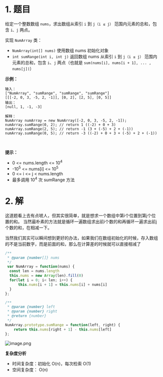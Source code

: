 # 1. 题目

给定一个整数数组 `nums`，求出数组从索引 `i` 到 `j（i ≤ j）` 范围内元素的总和，包含 `i、j` 两点。

实现 `NumArray` 类：

- `NumArray(int[] nums)` 使用数组 nums 初始化对象
- `int sumRange(int i, int j)` 返回数组 nums 从索引 `i` 到 `j（i ≤ j）` 范围内元素的总和，包含 `i`、`j` 两点（也就是 `sum(nums[i], nums[i + 1], ... , nums[j])`）
 

**示例：**

```
输入：
["NumArray", "sumRange", "sumRange", "sumRange"]
[[[-2, 0, 3, -5, 2, -1]], [0, 2], [2, 5], [0, 5]]
输出：
[null, 1, -1, -3]

解释：
NumArray numArray = new NumArray([-2, 0, 3, -5, 2, -1]);
numArray.sumRange(0, 2); // return 1 ((-2) + 0 + 3)
numArray.sumRange(2, 5); // return -1 (3 + (-5) + 2 + (-1)) 
numArray.sumRange(0, 5); // return -3 ((-2) + 0 + 3 + (-5) + 2 + (-1))
```
 

**提示：**

- 0 <= nums.length <= 10<sup>4</sup>
- -10<sup>5</sup> <= nums[i] <= 10<sup>5</sup>
- 0 <= i <= j < nums.length
- 最多调用 10<sup>4</sup> 次 sumRange 方法

# 2. 解
这道题看上去有点唬人，但其实很简单，就是想求一个数组中第i个位置到第j个位置的和。
当然最朴素的方法就是循环一遍数组求出前i个数的和再循环一遍求出前j个数的和，在相减一下。

当然我们其实可以瞬间想到更好的办法，如果我们在数组初始化的时候，存入数组的不是当前数字，而是前面的和，那么在计算差的时候就可以直接相减了
```javascript
/**
 * @param {number[]} nums
 */
 var NumArray = function(nums) {
  const len = nums.length
  this.nums = new Array(len).fill(0)
  for(let i = 0; i< len; i++) {
      this.nums[i + 1] = this.nums[i] + nums[i]
  }
};

/** 
 * @param {number} left 
 * @param {number} right
 * @return {number}
 */
NumArray.prototype.sumRange = function(left, right) {
    return this.nums[right + 1] - this.nums[left]
};
```

![image.png](https://p9-juejin.byteimg.com/tos-cn-i-k3u1fbpfcp/79ce4459c16949a6a8ab66b1d2012262~tplv-k3u1fbpfcp-watermark.image?)

**复杂度分析**
- 时间复杂度：初始化 O(n)，每次检索 O(1)
- 空间复杂度： O(n)